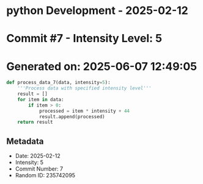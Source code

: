 ﻿# python Development - 2025-02-12
# Commit #7 - Intensity Level: 5
# Generated on: 2025-06-07 12:49:05
```python
def process_data_7(data, intensity=5):
    '''Process data with specified intensity level'''
    result = []
    for item in data:
        if item > 0:
            processed = item * intensity + 44
            result.append(processed)
    return result
```
## Metadata
- Date: 2025-02-12
- Intensity: 5
- Commit Number: 7
- Random ID: 235742095
